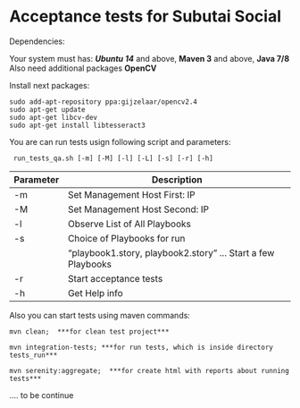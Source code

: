 Acceptance tests for Subutai Social
===================================
Dependencies:

Your system must has: ***Ubuntu 14*** and above, **Maven 3** and above, **Java 7/8**  
Also need additional packages **OpenCV**

Install next packages:

```
sudo add-apt-repository ppa:gijzelaar/opencv2.4
sudo apt-get update
sudo apt-get libcv-dev
sudo apt-get install libtesseract3 
```

You are can run tests usign following script and parameters:

``` run_tests_qa.sh [-m] [-M] [-l] [-L] [-s] [-r] [-h]```

Parameter       | Description 
----------------|----------------------
-m              | Set Management Host First:  IP
-M              | Set Management Host Second: IP
-l              | Observe List of All Playbooks
-s              | Choice of Playbooks for run
                | “playbook1.story, playbook2.story” ...  Start a few Playbooks
-r              | Start acceptance tests
-h              | Get Help info

Also you can start tests using maven commands:

``` 
mvn clean;  ***for clean test project***
``` 
```
mvn integration-tests; ***for run tests, which is inside directory tests_run***
```
```
mvn serenity:aggregate;  ***for create html with reports about running tests***
```


.... to be continue 

